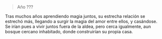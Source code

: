> Año ???

Tras muchos años aprendiendo magia juntos, su estrecha relación se estrechó más, llegando a surgir la magia del amor entre ellos, y casándose. Se irían pues a vivir juntos fuera de la aldea, pero cerca igualmente, aun bosque cercano inhabitado, donde construirían su propia casa.